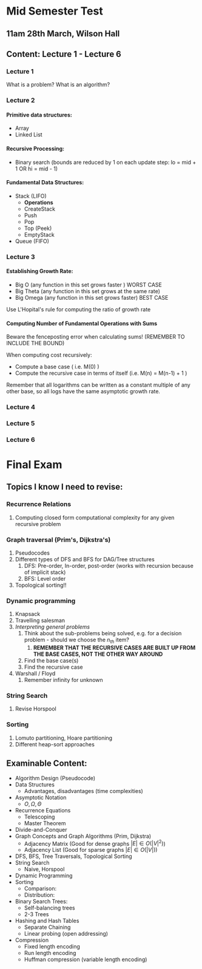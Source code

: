 # Mid Semester Test
## 11am 28th March, Wilson Hall
## Content: **Lecture 1 - Lecture 6**
### Lecture 1
What is a problem?
What is an algorithm?
### Lecture 2
#### Primitive data structures:
- Array
- Linked List
#### Recursive Processing:
- Binary search (bounds are reduced by 1 on each update step: lo = mid + 1 OR hi = mid - 1)
#### Fundamental Data Structures:
- Stack (LIFO)
	- **Operations**
	- CreateStack
	- Push
	- Pop
	- Top (Peek)
	- EmptyStack
- Queue (FIFO)
### Lecture 3
#### Establishing Growth Rate:
- Big O (any function in this set grows faster ) WORST CASE
- Big Theta (any function in this set grows at the same rate)
- Big Omega (any function in this set grows faster) BEST CASE

Use L'Hopital's rule for computing the ratio of growth rate

#### Computing Number of Fundamental Operations with Sums
Beware the fenceposting error when calculating sums! (REMEMBER TO INCLUDE THE BOUND)

When computing cost recursively:
- Compute a base case ( i.e. M(0) )
- Compute the recursive case in terms of itself (i.e. M(n) = M(n-1) + 1 )

Remember that all logarithms can be written as a constant multiple of any other base, so all logs have the same asymptotic growth rate.
### Lecture 4

### Lecture 5
### Lecture 6


# Final Exam

## Topics I know I need to revise:
### Recurrence Relations
1. Computing closed form computational complexity for any given recursive problem
### Graph traversal (Prim's, Dijkstra's)
1. Pseudocodes
2. Different types of DFS and BFS for DAG/Tree structures
	1. DFS: Pre-order, In-order, post-order (works with recursion because of implicit stack)
	2. BFS: Level order
3. Topological sorting!!

###  Dynamic programming
1. Knapsack
2. Travelling salesman
3. *Interpreting general problems*
	1. Think about the sub-problems being solved, e.g. for a decision problem - should we choose the $n_{th}$ item?
		1. **REMEMBER THAT THE RECURSIVE CASES ARE BUILT UP FROM THE BASE CASES, NOT THE OTHER WAY AROUND**
	2. Find the base case(s)
	3. Find the recursive case
4. Warshall / Floyd
	1. Remember infinity for unknown
### String Search
1. Revise Horspool
### Sorting
1. Lomuto partitioning, Hoare partitioning
2. Different heap-sort approaches


## Examinable Content:
- Algorithm Design (Pseudocode)
- Data Structures
	- Advantages, disadvantages (time complexities)
- Asymptotic Notation
	- $O, \Omega, \Theta$
- Recurrence Equations
	- Telescoping
	- Master Theorem
- Divide-and-Conquer
- Graph Concepts and Graph Algorithms (Prim, Dijkstra)
	- Adjacency Matrix (Good for dense graphs $|E|\in O(|V|^2)$)
	- Adjacency List (Good for sparse graphs $|E|\in O(|V|)$)
- DFS, BFS, Tree Traversals, Topological Sorting
- String Search
	- Naive, Horspool
- Dynamic Programming
- Sorting
	- Comparison:
	- Distribution:
- Binary Search Trees:
	- Self-balancing trees
	- 2-3 Trees
- Hashing and Hash Tables
	- Separate Chaining
	- Linear probing (open addressing)
- Compression
	- Fixed length encoding
	- Run length encoding
	- Huffman compression (variable length encoding)
